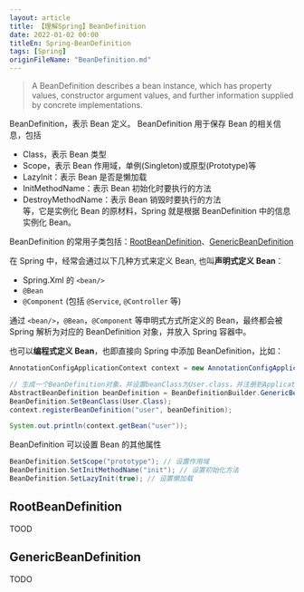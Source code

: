```yaml
---
layout: article  
title: 【理解Spring】BeanDefinition
date: 2022-01-02 00:00
titleEn: Spring-BeanDefinition
tags: [Spring]
originFileName: "BeanDefinition.md"
---
```



> A BeanDefinition describes a bean instance, which has property values, constructor argument values, and further information supplied by concrete implementations.

BeanDefinition，表示 Bean 定义。
BeanDefinition 用于保存 Bean 的相关信息，包括
- Class，表示 Bean 类型
- Scope，表示 Bean 作用域，单例(Singleton)或原型(Prototype)等
- LazyInit：表示 Bean 是否是懒加载
- InitMethodName：表示 Bean 初始化时要执行的方法
- DestroyMethodName：表示 Bean 销毁时要执行的方法  
等，它是实例化 Bean 的原材料，Spring 就是根据 BeanDefinition 中的信息实例化 Bean。

BeanDefinition 的常用子类包括：[RootBeanDefinition](#rootbeandefinition)、[GenericBeanDefinition](#genericbeandefinition)

在 Spring 中，经常会通过以下几种方式来定义 Bean, 也叫**声明式定义 Bean**：
- Spring.Xml 的 `<bean/>`
- `@Bean`
- `@Component` (包括 `@Service`, `@Controller` 等)

通过 `<bean/>`，`@Bean`，`@Component` 等申明式方式所定义的 Bean，最终都会被 Spring 解析为对应的 BeanDefinition 对象，并放入 Spring 容器中。  

也可以**编程式定义 Bean**，也即直接向 Spring 中添加 BeanDefinition，比如：
```java
AnnotationConfigApplicationContext context = new AnnotationConfigApplicationContext(AppConfig.class);

// 生成一个BeanDefinition对象，并设置beanClass为User.class，并注册到ApplicationContext中
AbstractBeanDefinition beanDefinition = BeanDefinitionBuilder.GenericBeanDefinition().GetBeanDefinition();
BeanDefinition.SetBeanClass(User.Class);
context.registerBeanDefinition("user", beanDefinition);

System.out.println(context.getBean("user"));
```
BeanDefinition 可以设置 Bean 的其他属性
```java
BeanDefinition.SetScope("prototype"); // 设置作用域
BeanDefinition.SetInitMethodName("init"); // 设置初始化方法
BeanDefinition.SetLazyInit(true); // 设置懒加载
```


## RootBeanDefinition

TOOD

## GenericBeanDefinition

TODO
